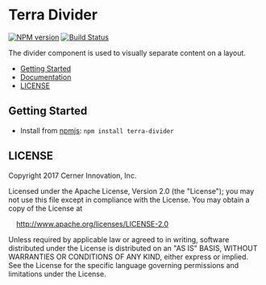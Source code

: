 # Terra Divider


[![NPM version](https://badgen.net/npm/v/terra-divider)](https://www.npmjs.org/package/terra-divider)
[![Build Status](https://badgen.net/travis/cerner/terra-core)](https://travis-ci.org/cerner/terra-core)

The divider component is used to visually separate content on a layout.

- [Getting Started](#getting-started)
- [Documentation](https://github.com/cerner/terra-core/tree/master/packages/terra-divider/docs)
- [LICENSE](#license)

## Getting Started

- Install from [npmjs](https://www.npmjs.com): `npm install terra-divider`

## LICENSE

Copyright 2017 Cerner Innovation, Inc.

Licensed under the Apache License, Version 2.0 (the "License"); you may not use this file except in compliance with the License. You may obtain a copy of the License at

&nbsp;&nbsp;&nbsp;&nbsp;http://www.apache.org/licenses/LICENSE-2.0

Unless required by applicable law or agreed to in writing, software distributed under the License is distributed on an "AS IS" BASIS, WITHOUT WARRANTIES OR CONDITIONS OF ANY KIND, either express or implied. See the License for the specific language governing permissions and limitations under the License.
